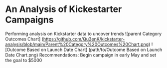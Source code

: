 # An Analysis of Kickestarter Campaigns
Performing analysis on Kickstarter data to uncover trends
![parent Category Outcomes Chart] (https://github.com/Qu3enK/kickstarter-analysis/blob/main/Parent%20Category%20Outcomes%20Chart.png)
![Outcome Based on Launch Date Chart] (path/to/Outcome Based on Launch Date Chart.png)
Recommendations: Begin campaign in early May and set the goal to $5000
